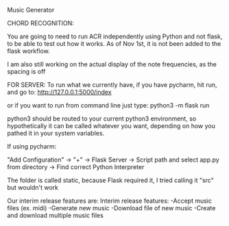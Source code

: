 Music Generator

CHORD RECOGNITION:

You are going to need to run ACR independently using Python and not flask, to be able to test out how it works. As of Nov 1st, it is not been added to the flask workflow.

I am also still working on the actual display of the note frequencies, as the spacing is off

FOR SERVER:
To run what we currently have, if you have pycharm, hit run, and go to:
http://127.0.0.1:5000/index

or if you want to run from command line just type:
python3 -m flask run

python3 should be routed to your current python3 environment, so hypothetically it can be called whatever you want, depending on how you pathed it in your system variables.

If using pycharm:

"Add Configuration" -> "+" -> Flask Server -> Script path and select app.py from directory -> Find correct Python Interpreter

The folder is called static, because Flask required it, I tried calling it "src" but wouldn't work

Our interim release features are:
Interim release features:
-Accept music files (ex. midi)
-Generate new music
-Download file of new music
-Create and download multiple music files
